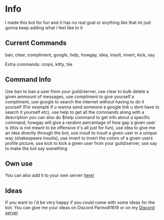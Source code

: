 # Info
I made this bot for fun and it has no real goal or anything like that im just gonna keep adding what i feel like to it

## Current Commands
ban, clear, compliment, google, help, howgay, idea, insult, invert, kick, say

Extra commands: crops, kitty, tiie

## Command Info
Use ban to ban a user from your guild/server, use clear to bulk delete a given ammount of messages, use compliment to give yourself a compliment, use google to search the internet without having to do it yourself (For example if u wanna send someone a google link u dont have to search it yourself etc), use help to get all the commands along with a description you can also do $help command to get info about a specific command, howgay will give a random percentage of how gay a given user is (this is not meant to be offensive it's all just for fun), use idea to give me an idea directly through the bot, use insult to insult a given user in a unique way (shakespeare insults), use invert to invert the colors of a given users profile picture, use kick to kick a given user from your guild/server, use say to make the bot say something

## Own use
You can also add it to your own server [here!](https://discord.com/api/oauth2/authorize?client_id=795750520744181871&permissions=8&scope=bot)

## Ideas
If you want to i'd be very happy if you could come with some ideas for the bot. You can give me your ideas on Discord Parmo#1619 or on my [Discord server](https://discord.gg/EsSZYNhZgs)
